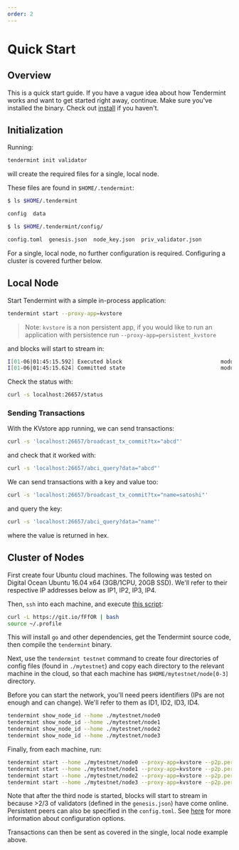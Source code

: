 ```yaml
---
order: 2
---
```


# Quick Start

## Overview

This is a quick start guide. If you have a vague idea about how Tendermint
works and want to get started right away, continue. Make sure you've installed the binary.
Check out [install](./install.md) if you haven't.

## Initialization

Running:

```sh
tendermint init validator
```

will create the required files for a single, local node.

These files are found in `$HOME/.tendermint`:

```sh
$ ls $HOME/.tendermint

config  data

$ ls $HOME/.tendermint/config/

config.toml  genesis.json  node_key.json  priv_validator.json
```

For a single, local node, no further configuration is required.
Configuring a cluster is covered further below.

## Local Node

Start Tendermint with a simple in-process application:

```sh
tendermint start --proxy-app=kvstore
```

> Note: `kvstore` is a non persistent app, if you would like to run an application with persistence run `--proxy-app=persistent_kvstore`

and blocks will start to stream in:

```sh
I[01-06|01:45:15.592] Executed block                               module=state height=1 validTxs=0 invalidTxs=0
I[01-06|01:45:15.624] Committed state                              module=state height=1 txs=0 appHash=
```

Check the status with:

```sh
curl -s localhost:26657/status
```

### Sending Transactions

With the KVstore app running, we can send transactions:

```sh
curl -s 'localhost:26657/broadcast_tx_commit?tx="abcd"'
```

and check that it worked with:

```sh
curl -s 'localhost:26657/abci_query?data="abcd"'
```

We can send transactions with a key and value too:

```sh
curl -s 'localhost:26657/broadcast_tx_commit?tx="name=satoshi"'
```

and query the key:

```sh
curl -s 'localhost:26657/abci_query?data="name"'
```

where the value is returned in hex.

## Cluster of Nodes

First create four Ubuntu cloud machines. The following was tested on Digital
Ocean Ubuntu 16.04 x64 (3GB/1CPU, 20GB SSD). We'll refer to their respective IP
addresses below as IP1, IP2, IP3, IP4.

Then, `ssh` into each machine, and execute [this script](https://git.io/fFfOR):

```sh
curl -L https://git.io/fFfOR | bash
source ~/.profile
```

This will install `go` and other dependencies, get the Tendermint source code, then compile the `tendermint` binary.

Next, use the `tendermint testnet` command to create four directories of config files (found in `./mytestnet`) and copy each directory to the relevant machine in the cloud, so that each machine has `$HOME/mytestnet/node[0-3]` directory.

Before you can start the network, you'll need peers identifiers (IPs are not enough and can change). We'll refer to them as ID1, ID2, ID3, ID4.

```sh
tendermint show_node_id --home ./mytestnet/node0
tendermint show_node_id --home ./mytestnet/node1
tendermint show_node_id --home ./mytestnet/node2
tendermint show_node_id --home ./mytestnet/node3
```

Finally, from each machine, run:

```sh
tendermint start --home ./mytestnet/node0 --proxy-app=kvstore --p2p.persistent-peers="ID1@IP1:26656,ID2@IP2:26656,ID3@IP3:26656,ID4@IP4:26656"
tendermint start --home ./mytestnet/node1 --proxy-app=kvstore --p2p.persistent-peers="ID1@IP1:26656,ID2@IP2:26656,ID3@IP3:26656,ID4@IP4:26656"
tendermint start --home ./mytestnet/node2 --proxy-app=kvstore --p2p.persistent-peers="ID1@IP1:26656,ID2@IP2:26656,ID3@IP3:26656,ID4@IP4:26656"
tendermint start --home ./mytestnet/node3 --proxy-app=kvstore --p2p.persistent-peers="ID1@IP1:26656,ID2@IP2:26656,ID3@IP3:26656,ID4@IP4:26656"
```

Note that after the third node is started, blocks will start to stream in
because >2/3 of validators (defined in the `genesis.json`) have come online.
Persistent peers can also be specified in the `config.toml`. See [here](../tendermint-core/configuration.md) for more information about configuration options.

Transactions can then be sent as covered in the single, local node example above.
